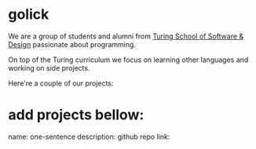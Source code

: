 # golick

We are a group of students and alumni from [Turing School of Software & Design](https://www.turing.io/ "Turing") passionate about programming.

On top of the Turing curriculum we focus on learning other languages and working on side projects.

Here're a couple of our projects:

# add projects bellow:
name:
one-sentence description:
github repo link:


